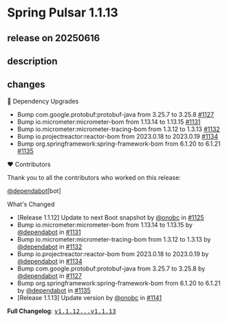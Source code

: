 # Spring Pulsar 1.1.13

## release on 20250616

## description

## changes

🔨 Dependency Upgrades

* Bump com.google.protobuf:protobuf-java from 3.25.7 to 3.25.8 <a href="https://github.com/spring-projects/spring-pulsar/pull/1127" data-hovercard-type="pull_request" data-hovercard-url="/spring-projects/spring-pulsar/pull/1127/hovercard">#1127</a>
* Bump io.micrometer:micrometer-bom from 1.13.14 to 1.13.15 <a href="https://github.com/spring-projects/spring-pulsar/pull/1131" data-hovercard-type="pull_request" data-hovercard-url="/spring-projects/spring-pulsar/pull/1131/hovercard">#1131</a>
* Bump io.micrometer:micrometer-tracing-bom from 1.3.12 to 1.3.13 <a href="https://github.com/spring-projects/spring-pulsar/pull/1132" data-hovercard-type="pull_request" data-hovercard-url="/spring-projects/spring-pulsar/pull/1132/hovercard">#1132</a>
* Bump io.projectreactor:reactor-bom from 2023.0.18 to 2023.0.19 <a href="https://github.com/spring-projects/spring-pulsar/pull/1134" data-hovercard-type="pull_request" data-hovercard-url="/spring-projects/spring-pulsar/pull/1134/hovercard">#1134</a>
* Bump org.springframework:spring-framework-bom from 6.1.20 to 6.1.21 <a href="https://github.com/spring-projects/spring-pulsar/pull/1135" data-hovercard-type="pull_request" data-hovercard-url="/spring-projects/spring-pulsar/pull/1135/hovercard">#1135</a>

❤️ Contributors

Thank you to all the contributors who worked on this release:

<a class="user-mention notranslate" data-hovercard-type="organization" data-hovercard-url="/orgs/dependabot/hovercard" data-octo-click="hovercard-link-click" data-octo-dimensions="link_type:self" href="https://github.com/dependabot">@dependabot</a>[bot]

What's Changed

* [Release 1.1.12] Update to next Boot snapshot by <a class="user-mention notranslate" data-hovercard-type="user" data-hovercard-url="/users/onobc/hovercard" data-octo-click="hovercard-link-click" data-octo-dimensions="link_type:self" href="https://github.com/onobc">@onobc</a> in <a class="issue-link js-issue-link" data-error-text="Failed to load title" data-id="3091913981" data-permission-text="Title is private" data-url="https://github.com/spring-projects/spring-pulsar/issues/1125" data-hovercard-type="pull_request" data-hovercard-url="/spring-projects/spring-pulsar/pull/1125/hovercard" href="https://github.com/spring-projects/spring-pulsar/pull/1125">#1125</a>
* Bump io.micrometer:micrometer-bom from 1.13.14 to 1.13.15 by <a class="user-mention notranslate" data-hovercard-type="organization" data-hovercard-url="/orgs/dependabot/hovercard" data-octo-click="hovercard-link-click" data-octo-dimensions="link_type:self" href="https://github.com/dependabot">@dependabot</a> in <a class="issue-link js-issue-link" data-error-text="Failed to load title" data-id="3132181498" data-permission-text="Title is private" data-url="https://github.com/spring-projects/spring-pulsar/issues/1131" data-hovercard-type="pull_request" data-hovercard-url="/spring-projects/spring-pulsar/pull/1131/hovercard" href="https://github.com/spring-projects/spring-pulsar/pull/1131">#1131</a>
* Bump io.micrometer:micrometer-tracing-bom from 1.3.12 to 1.3.13 by <a class="user-mention notranslate" data-hovercard-type="organization" data-hovercard-url="/orgs/dependabot/hovercard" data-octo-click="hovercard-link-click" data-octo-dimensions="link_type:self" href="https://github.com/dependabot">@dependabot</a> in <a class="issue-link js-issue-link" data-error-text="Failed to load title" data-id="3132181890" data-permission-text="Title is private" data-url="https://github.com/spring-projects/spring-pulsar/issues/1132" data-hovercard-type="pull_request" data-hovercard-url="/spring-projects/spring-pulsar/pull/1132/hovercard" href="https://github.com/spring-projects/spring-pulsar/pull/1132">#1132</a>
* Bump io.projectreactor:reactor-bom from 2023.0.18 to 2023.0.19 by <a class="user-mention notranslate" data-hovercard-type="organization" data-hovercard-url="/orgs/dependabot/hovercard" data-octo-click="hovercard-link-click" data-octo-dimensions="link_type:self" href="https://github.com/dependabot">@dependabot</a> in <a class="issue-link js-issue-link" data-error-text="Failed to load title" data-id="3135587190" data-permission-text="Title is private" data-url="https://github.com/spring-projects/spring-pulsar/issues/1134" data-hovercard-type="pull_request" data-hovercard-url="/spring-projects/spring-pulsar/pull/1134/hovercard" href="https://github.com/spring-projects/spring-pulsar/pull/1134">#1134</a>
* Bump com.google.protobuf:protobuf-java from 3.25.7 to 3.25.8 by <a class="user-mention notranslate" data-hovercard-type="organization" data-hovercard-url="/orgs/dependabot/hovercard" data-octo-click="hovercard-link-click" data-octo-dimensions="link_type:self" href="https://github.com/dependabot">@dependabot</a> in <a class="issue-link js-issue-link" data-error-text="Failed to load title" data-id="3096074371" data-permission-text="Title is private" data-url="https://github.com/spring-projects/spring-pulsar/issues/1127" data-hovercard-type="pull_request" data-hovercard-url="/spring-projects/spring-pulsar/pull/1127/hovercard" href="https://github.com/spring-projects/spring-pulsar/pull/1127">#1127</a>
* Bump org.springframework:spring-framework-bom from 6.1.20 to 6.1.21 by <a class="user-mention notranslate" data-hovercard-type="organization" data-hovercard-url="/orgs/dependabot/hovercard" data-octo-click="hovercard-link-click" data-octo-dimensions="link_type:self" href="https://github.com/dependabot">@dependabot</a> in <a class="issue-link js-issue-link" data-error-text="Failed to load title" data-id="3142324659" data-permission-text="Title is private" data-url="https://github.com/spring-projects/spring-pulsar/issues/1135" data-hovercard-type="pull_request" data-hovercard-url="/spring-projects/spring-pulsar/pull/1135/hovercard" href="https://github.com/spring-projects/spring-pulsar/pull/1135">#1135</a>
* [Release 1.1.13] Update version by <a class="user-mention notranslate" data-hovercard-type="user" data-hovercard-url="/users/onobc/hovercard" data-octo-click="hovercard-link-click" data-octo-dimensions="link_type:self" href="https://github.com/onobc">@onobc</a> in <a class="issue-link js-issue-link" data-error-text="Failed to load title" data-id="3151054065" data-permission-text="Title is private" data-url="https://github.com/spring-projects/spring-pulsar/issues/1141" data-hovercard-type="pull_request" data-hovercard-url="/spring-projects/spring-pulsar/pull/1141/hovercard" href="https://github.com/spring-projects/spring-pulsar/pull/1141">#1141</a>

<strong>Full Changelog</strong>: <a class="commit-link" href="https://github.com/spring-projects/spring-pulsar/compare/v1.1.12...v1.1.13"><tt>v1.1.12...v1.1.13</tt></a>

